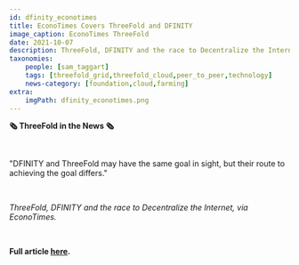 ```yaml
---
id: dfinity_econotimes
title: EconoTimes Covers ThreeFold and DFINITY
image_caption: EconoTimes ThreeFold
date: 2021-10-07
description: ThreeFold, DFINITY and the race to Decentralize the Internet, via EconoTimes.
taxonomies:
    people: [sam_taggart]
    tags: [threefold_grid,threefold_cloud,peer_to_peer,technology]
    news-category: [foundation,cloud,farming]
extra:
    imgPath: dfinity_econotimes.png
---
```


**🗞 ThreeFold in the News 🗞**

<br/>

"DFINITY and ThreeFold may have the same goal in sight, but their route to achieving the goal differs."

<br/>

*ThreeFold, DFINITY and the race to Decentralize the Internet, via EconoTimes.*

<br/>

**Full article [here](https://econotimes.com/ThreeFold-DFINITY-and-the-race-to-Decentralize-the-Internet-1618367).**